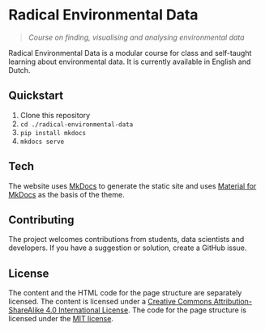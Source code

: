 # Radical Environmental Data

> *Course on finding, visualising and analysing environmental data*

Radical Environmental Data is a modular course for class and self-taught learning about environmental data. It is currently available in English and Dutch.

## Quickstart

1. Clone this repository
1. `cd ./radical-environmental-data`
1. `pip install mkdocs`
1. `mkdocs serve`

## Tech

The website uses [MkDocs](https://www.mkdocs.org/) to generate the static site and uses [Material for MkDocs](https://squidfunk.github.io/mkdocs-material) as the basis of the theme.

## Contributing

The project welcomes contributions from students, data scientists and developers. If you have a suggestion or solution, create a GitHub issue.

## License

The content and the HTML code for the page structure are separately licensed. The content is licensed under a [Creative Commons Attribution-ShareAlike 4.0 International License](http://creativecommons.org/licenses/by-sa/4.0/). The code for the page structure is licensed under the [MIT license](https://choosealicense.com/licenses/mit/).
